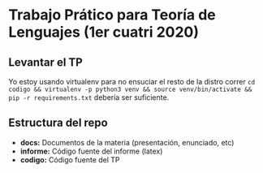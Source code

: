 # Trabajo Prático para Teoría de Lenguajes (1er cuatri 2020)

## Levantar el TP

Yo estoy usando virtualenv para no ensuciar el resto de la distro correr
`cd codigo && virtualenv -p python3 venv && source venv/bin/activate && pip -r requirements.txt`
debería ser suficiente.

## Estructura del repo

 * **docs:** Documentos de la materia (presentación, enunciado, etc)
 * **informe:** Código fuente del informe (latex)
 * **codigo:** Código fuente del TP
